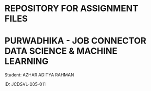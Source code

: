 # REPOSITORY FOR ASSIGNMENT FILES

# PURWADHIKA - JOB CONNECTOR DATA SCIENCE & MACHINE LEARNING

Student: AZHAR ADITYA RAHMAN

ID: JCDSVL-005-011

